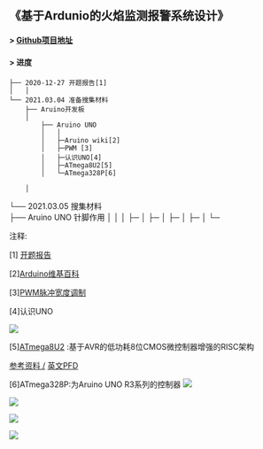 ## 《基于Ardunio的火焰监测报警系统设计》



#### > [Github项目地址](https://github.com/wangyaojiu/Arduino)
#### > 进度


    ├── 2020-12-27 开题报告[1]
    │	│
    └── 2021.03.04 准备搜集材料    
        ├── Aruino开发板
	    │
            ├── Aruino UNO
            │   │
            │   ├─Aruino wiki[2]
            │   ├─PWM [3]
            │   ├─认识UNO[4]
            │   ├─ATmega8U2[5]
            │   └─ATmega328P[6]
	  
	    │
  └── 2021.03.05 搜集材料    
      ├── Aruino UNO 针脚作用
	        │   │
            │   ├─
            │   ├─
            │   ├─
            │   ├─
            │   └─
	    


注释:

[1] [开题报告](https://github.com/wangyaojiu/Arduino/blob/main/2021%E6%AF%95%E4%B8%9A%E8%AE%BA%E6%96%87%E4%BB%BB%E5%8A%A1%E4%B9%A6%E5%BC%80%E9%A2%98%E6%8A%A5%E5%91%8A.docx?raw=true)

[2][Arduino维基百科](https://zh.wikipedia.org/wiki/Arduino)

[3][PWM脉冲宽度调制](https://zh.wikipedia.org/wiki/%E8%84%88%E8%A1%9D%E5%AF%AC%E5%BA%A6%E8%AA%BF%E8%AE%8A)

[4]认识UNO

![](https://sites.google.com/a/cdjh.ylc.edu.tw/arduino/_/rsrc/1468852205376/home/uno-r3/UNO-R3-Pin.JPG)

[5][ATmega8U2](https://www.hqchip.com/ic/ATMEGA8U2) :基于AVR的低功耗8位CMOS微控制器增强的RISC架构

[参考资料 /](https://www.hqchip.com/ic/ATMEGA8U2)
[英文PFD](https://ww1.microchip.com/downloads/en/DeviceDoc/doc7799.pdf)

[6]ATmega328P:为Aruino UNO R3系列的控制器
![](https://blog-upload.wang19.cn/wp-content/uploads/2021/03/image-3.png)

![](https://blog-upload.wang19.cn/wp-content/uploads/2021/03/image-4-768x362.png)

![](https://blog-upload.wang19.cn/wp-content/uploads/2021/03/image-1.png)

![](https://blog-upload.wang19.cn/wp-content/uploads/2021/03/image-2-300x297.png)






